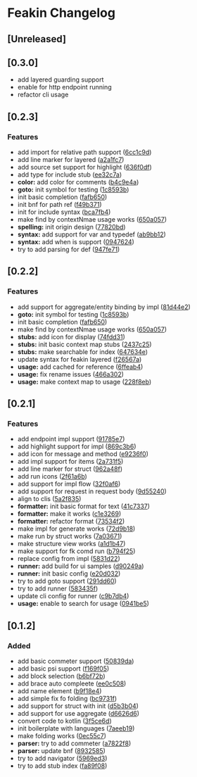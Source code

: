 <!-- Keep a Changelog guide -> https://keepachangelog.com -->

# Feakin Changelog

## [Unreleased]

## [0.3.0]

- add layered guarding support
- enable for http endpoint running
- refactor cli usage

## [0.2.3]

### Features

- add import for relative path support ([6cc1c9d](https://github.com/feakin/intellij-feakin/commit/6cc1c9db66a90bb3d637725f079e187efe847dd8))
- add line marker for layered ([a2a1fc7](https://github.com/feakin/intellij-feakin/commit/a2a1fc7514c0bf557b2d6c329d94d1cad759ecfb))
- add source set support for highlight ([636f0df](https://github.com/feakin/intellij-feakin/commit/636f0dfd5904772e9c9ea18cd7b253d4ebfe69ca))
- add type for include stub ([ee32c7a](https://github.com/feakin/intellij-feakin/commit/ee32c7a30ee5b01cc1b9b1d0ce814a69457f52b8))
- **color:** add color for comments ([b4c9e4a](https://github.com/feakin/intellij-feakin/commit/b4c9e4ae0c1a74f0efdb5da1afb343fe9050249d))
- **goto:** init symbol for testing ([1c8593b](https://github.com/feakin/intellij-feakin/commit/1c8593b86444dc40ab83b85312fa600f0841260d))
- init basic completion ([fafb650](https://github.com/feakin/intellij-feakin/commit/fafb65072fe3e20b2583c6b95361d5f42269e5c8))
- init bnf for path ref ([f49b371](https://github.com/feakin/intellij-feakin/commit/f49b37182319ec399d237253d8c4ea46507bc9c9))
- init for include syntax ([bca7fb4](https://github.com/feakin/intellij-feakin/commit/bca7fb42fadbff3c32080a98b53bc79ce80ff414))
- make find by contextNmae usage works ([650a057](https://github.com/feakin/intellij-feakin/commit/650a05781b32bd5fc67d61a866f89ab34a019615))
- **spelling:** init origin design ([77820bd](https://github.com/feakin/intellij-feakin/commit/77820bdcf6d3974d2b9473c95c9489db5e0f8c3d))
- **syntax:** add support for var and typedef ([ab9bb12](https://github.com/feakin/intellij-feakin/commit/ab9bb1253b91c450abb66bce57a8453615110f7c))
- **syntax:** add when is support ([0947624](https://github.com/feakin/intellij-feakin/commit/0947624e191f34f070d00993b9a9c3937aad0df4))
- try to add parsing for def ([947fe71](https://github.com/feakin/intellij-feakin/commit/947fe71ff32adc2f9a6ef4ecb043c11d73cf8f23))

## [0.2.2]

### Features

- add support for aggregate/entity binding by impl ([81d44e2](https://github.com/feakin/intellij-feakin/commit/81d44e2bbdd2abca585277fa9ae8df75d173d99f))
- **goto:** init symbol for testing ([1c8593b](https://github.com/feakin/intellij-feakin/commit/1c8593b86444dc40ab83b85312fa600f0841260d))
- init basic completion ([fafb650](https://github.com/feakin/intellij-feakin/commit/fafb65072fe3e20b2583c6b95361d5f42269e5c8))
- make find by contextNmae usage works ([650a057](https://github.com/feakin/intellij-feakin/commit/650a05781b32bd5fc67d61a866f89ab34a019615))
- **stubs:** add icon for display ([74fdd31](https://github.com/feakin/intellij-feakin/commit/74fdd3154c94e82d54e7f99052cc3aeedf4f5c08))
- **stubs:** init basic context map stubs ([2437c25](https://github.com/feakin/intellij-feakin/commit/2437c255909ff2fe231b73230ddf6282a2d54ea3))
- **stubs:** make searchable for index ([647634e](https://github.com/feakin/intellij-feakin/commit/647634eab659078f78b6a7b51c1bd2d39719c3c3))
- update syntax for feakin layered ([f26567a](https://github.com/feakin/intellij-feakin/commit/f26567a9ecf758c2d3e51dc5b836b115e24b101d))
- **usage:** add cached for reference ([6ffeab4](https://github.com/feakin/intellij-feakin/commit/6ffeab49dc516f5093b5d0c5a3f0f06b98e66dc3))
- **usage:** fix rename issues ([466a302](https://github.com/feakin/intellij-feakin/commit/466a3025fbe95381198fc1561ee22ae9cdd4a70c))
- **usage:** make context map to usage ([228f8eb](https://github.com/feakin/intellij-feakin/commit/228f8eb1bb15db310c10815e30872383073e0dd2))


## [0.2.1]

### Features

- add endpoint impl support ([91785e7](https://github.com/feakin/intellij-feakin/commit/91785e7affcd8577dce5c92bf74c8514946e70c3))
- add highlight support for impl ([869c3b6](https://github.com/feakin/intellij-feakin/commit/869c3b630a6a72822972c5657b39690501fb143f))
- add icon for message and method ([e9236f0](https://github.com/feakin/intellij-feakin/commit/e9236f0b21d14b2fb53a82938f23e2a9a1d581f6))
- add impl support for items ([2a731f5](https://github.com/feakin/intellij-feakin/commit/2a731f5f899f5e44545d097ad4e882061e57fcfb))
- add line marker for struct ([962a48f](https://github.com/feakin/intellij-feakin/commit/962a48f4b62ecbb26117fdc20befb0e8c6005749))
- add run icons ([2f61a6b](https://github.com/feakin/intellij-feakin/commit/2f61a6bbba0aaa3fc17308a217c473a14992404f))
- add support for impl flow ([32f0af6](https://github.com/feakin/intellij-feakin/commit/32f0af6b2c6272344adb25a114e7de60f246dc24))
- add support for request in request body ([9d55240](https://github.com/feakin/intellij-feakin/commit/9d55240eccff8ab6e6eaa10de04a78fc697122ae))
- align to clis ([5a2f835](https://github.com/feakin/intellij-feakin/commit/5a2f835f0d3794a9ff149d4aba63d9973835a5a4))
- **formatter:** init basic format for text ([41c7337](https://github.com/feakin/intellij-feakin/commit/41c73375ca2711af01c0e29c3ab2a6cd5bef65de))
- **formatter:** make it works ([c1e3269](https://github.com/feakin/intellij-feakin/commit/c1e3269b439eab15a175b7cd4f46f6d268c74668))
- **formatter:** refactor format ([73534f2](https://github.com/feakin/intellij-feakin/commit/73534f2accf45b3cc6337934e0678d84ba7d3193))
- make impl for generate works ([72d9b18](https://github.com/feakin/intellij-feakin/commit/72d9b189ada86a92a8779875d5b09be3ca244fdb))
- make run by struct works ([7a03671](https://github.com/feakin/intellij-feakin/commit/7a0367121e335dc5bc04c1794fded721ea0d05a2))
- make structure view works ([a1d1b47](https://github.com/feakin/intellij-feakin/commit/a1d1b473de3e44b223df747ca65cec7e33e9641d))
- make support for fk comd run ([b794f25](https://github.com/feakin/intellij-feakin/commit/b794f25016b3713a40d785ba01b0d7bbd22b31e4))
- replace config from impl ([5831d22](https://github.com/feakin/intellij-feakin/commit/5831d22e337e92eeb36bcdc94122f8ff7f7ac169))
- **runner:** add build for ui samples ([d90249a](https://github.com/feakin/intellij-feakin/commit/d90249ae9be16d4cc6e5dd704bb0744924753105))
- **runner:** init basic config ([e20d032](https://github.com/feakin/intellij-feakin/commit/e20d032db4dfbec9b34b3d3a0f52c27e16d9ebf2))
- try to add goto support ([291dd60](https://github.com/feakin/intellij-feakin/commit/291dd608fa90162bd9ee8cb84577e5ea9951491a))
- try to add runner ([583435f](https://github.com/feakin/intellij-feakin/commit/583435fa25d04b5348afb0dc944805ec7439267e))
- update cli config for runner ([c9b7db4](https://github.com/feakin/intellij-feakin/commit/c9b7db40300dd0362852fa240a741feb344775f9))
- **usage:** enable to search for usage ([0941be5](https://github.com/feakin/intellij-feakin/commit/0941be5f44a5e9724608abe0757fb9a952788d07))

## [0.1.2]
### Added

- add basic commeter support ([50839da](https://github.com/feakin/intellij-feakin/commit/50839da252e2f32b6e1413c109591eed397c2927))
- add basic psi support ([f169f05](https://github.com/feakin/intellij-feakin/commit/f169f054ac7f20cd427689f40f77c1ca39559173))
- add block selection ([b6bf72b](https://github.com/feakin/intellij-feakin/commit/b6bf72b59c2ea38a6169f64c89353096809d2a9f))
- add brace auto compleete ([ee0c508](https://github.com/feakin/intellij-feakin/commit/ee0c508729479fa37fbefddb4787d3571d155a6b))
- add name element ([b9f18e4](https://github.com/feakin/intellij-feakin/commit/b9f18e4b4073063d2aff98b0ec42ea475c46f464))
- add simple fix fo folding ([bc9731f](https://github.com/feakin/intellij-feakin/commit/bc9731f92149ef6f11647e95927410d514df3a9c))
- add support for struct with init ([d5b3b04](https://github.com/feakin/intellij-feakin/commit/d5b3b04d051d51eefd501d99237ea1c83ea50f6c))
- add support for use aggregate ([d6626d6](https://github.com/feakin/intellij-feakin/commit/d6626d6a166472deb1a240b37a60019f19d0e200))
- convert code to kotlin ([3f5ce6d](https://github.com/feakin/intellij-feakin/commit/3f5ce6dc11507fb0e05b36b15ed98bea2cef389d))
- init boilerplate with languages ([7aeeb19](https://github.com/feakin/intellij-feakin/commit/7aeeb197fbd45f1fb863b12c35314d1ebc0baa05))
- make folding works ([0ec55c7](https://github.com/feakin/intellij-feakin/commit/0ec55c7e55d539cb6f90b260f84d2e68314f17c2))
- **parser:** try to add commeter ([a7822f8](https://github.com/feakin/intellij-feakin/commit/a7822f843181db46dbf128a098aed0170be807b8))
- **parser:** update bnf ([8932585](https://github.com/feakin/intellij-feakin/commit/8932585ee47b2bf9281e5778de9009996d9a3c27))
- try to add navigator ([5969ed3](https://github.com/feakin/intellij-feakin/commit/5969ed3464b746cd006ab9d05b64a18d49b9e160))
- try to add stub index ([fa89f08](https://github.com/feakin/intellij-feakin/commit/fa89f08261a770bc8b96bcce5caba794099ddbc1))
